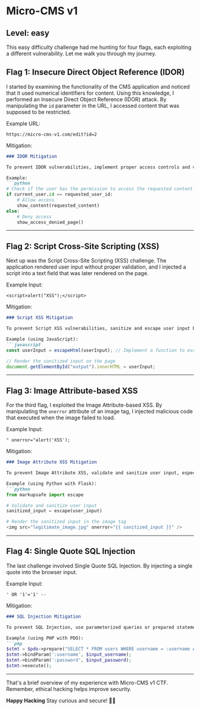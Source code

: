# Micro-CMS v1
## Level: easy
 This easy difficulty challenge had me hunting for four flags, each exploiting a different vulnerability. Let me walk you through my journey.

## Flag 1: Insecure Direct Object Reference (IDOR)

I started by examining the functionality of the CMS application and noticed that it used numerical identifiers for content. Using this knowledge, I performed an Insecure Direct Object Reference (IDOR) attack. By manipulating the `id` parameter in the URL, I accessed content that was supposed to be restricted.

Example URL:
```plaintext
https://micro-cms-v1.com/edit?id=2
```

Mitigation:
```markdown
### IDOR Mitigation

To prevent IDOR vulnerabilities, implement proper access controls and validate user input. Additionally, consider using session tokens and enforcing strong authentication mechanisms.

Example:
```python
# Check if the user has the permission to access the requested content
if current_user.id == requested_user_id:
    # Allow access
    show_content(requested_content)
else:
    # Deny access
    show_access_denied_page()
```

---

## Flag 2: Script Cross-Site Scripting (XSS)

Next up was the Script Cross-Site Scripting (XSS) challenge. The application rendered user input without proper validation, and I injected a script into a text field that was later rendered on the page.

Example Input:
```plaintext
<script>alert("XSS");</script>
```

Mitigation:
```markdown
### Script XSS Mitigation

To prevent Script XSS vulnerabilities, sanitize and escape user input before rendering it on the page. Implement Content Security Policy (CSP) headers to restrict the execution of scripts.

Example (using JavaScript):
```javascript
const userInput = escapeHtml(userInput); // Implement a function to escape HTML characters

// Render the sanitized input on the page
document.getElementById("output").innerHTML = userInput;
```

---

## Flag 3: Image Attribute-based XSS

For the third flag, I exploited the Image Attribute-based XSS. By manipulating the `onerror` attribute of an image tag, I injected malicious code that executed when the image failed to load.

Example Input:
```plaintext
" onerror="alert('XSS');
```

Mitigation:
```markdown
### Image Attribute XSS Mitigation

To prevent Image Attribute XSS, validate and sanitize user input, especially when used in HTML attributes. Implement CSP headers to control allowed sources.

Example (using Python with Flask):
```python
from markupsafe import escape

# Validate and sanitize user input
sanitized_input = escape(user_input)

# Render the sanitized input in the image tag
<img src="legitimate_image.jpg" onerror="{{ sanitized_input }}" />
```

---

## Flag 4: Single Quote SQL Injection

The last challenge involved Single Quote SQL Injection. By injecting a single quote into the browser input.

Example Input:
```plaintext
' OR '1'='1' --
```

Mitigation:
```markdown
### SQL Injection Mitigation

To prevent SQL Injection, use parameterized queries or prepared statements to treat user input as data, not executable code. Validate and sanitize user input to ensure it adheres to expected formats.

Example (using PHP with PDO):
```php
$stmt = $pdo->prepare("SELECT * FROM users WHERE username = :username AND password = :password");
$stmt->bindParam(':username', $input_username);
$stmt->bindParam(':password', $input_password);
$stmt->execute();
```

---

That's a brief overview of my experience with Micro-CMS v1 CTF. Remember, ethical hacking helps improve security. 

**Happy Hacking** Stay curious and secure! 🚀✨
